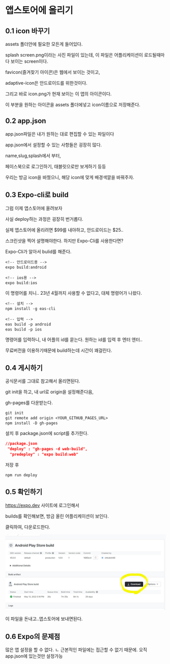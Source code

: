 # 앱스토어에 올리기

## 0.1 icon 바꾸기
assets 폴더안에 필요한 모든게 들어있다.

splash screen.png이라는 사진 파일이 있는데, 이 파일은 어플리케이션이 로드될때마다 보이는 screen이다.

favicon(즐겨찾기 아이콘)은 웹에서 보이는 것이고,

adaptive-icon은 안드로이드를 위한것이다.

그리고 바로 icon.png가 현재 보이는 이 앱의 아이콘이다.

이 부분을 원하는 아이콘을 assets 폴더에넣고 icon이름으로 저장해준다.


## 0.2 app.json
app.json파일은 
내가 원하는 대로 편집할 수 있는 파일이다

app.json에서 설정할 수 있는 사항들은 굉장히 많다.

name,slug,splash에서 부터,

페이스북으로 로그인하기, 태블릿으로만 보게하기 등등

우리는 방금 icon을 바꿨으니, 해당 icon에 맞게 배경색깔을 바꿔주자.


## 0.3 Expo-cli로 build 

그럼 이제 앱스토어에 올려보자

사실 deploy하는 과정은 굉장히 번거롭다.

실제 앱스토어에 올리려면 $99를 내야하고, 안드로이드는 $25..

스크린샷을 찍어 설명해야한다.
하지만 Expo-Cli를 사용한다면?

Expo-Cli가 알아서 bulid를 해준다.

```node
<!-- 안드로이드용 -->
expo build:android

<!-- ios용 -->
expo build:ios
```
이 명령어를 치니..
23년 4월까지 사용할 수 없다고, 대체 명령어가 나왔다.

```node
<!-- 설치 -->
npm install -g eas-cli

<!-- 입력 -->
eas build -p android
eas build -p ios
```

명령어를 입력하니, 내 어플의 id를 묻는다.
원하는 id를 입력 후 엔터 엔터..

무료버전을 이용하기때문에 build하는데 시간이 꽤걸린다.


## 0.4 게시하기
공식문서를 그대로 참고해서 올리면된다.

git init을 하고, 내 url로 origin을 설정해준다음,

gh-pages를 다운받는다.

```node
git init
git remote add origin <YOUR_GITHUB_PAGES_URL>
npm install -D gh-pages
```

설치 후 package.json에 script를 추가한다.
```json
//package.json
 "deploy" : "gh-pages -d web-build",
  "predeploy" : "expo build:web"
```

저장 후

```node
npm run deploy
```


## 0.5 확인하기
https://expo.dev 사이트에 로그인해서

builds를 확인해보면, 방금 올린 어플리케이션이 보인다.

클릭하여, 다운로드한다.

![Alt text](../IMG/expo_down.JPG)


이 파일을 돈내고..앱스토어에 보내면된다.


## 0.6 Expo의 문제점

 많은 앱 설정을 할 수 없다.
 ㄴ 근본적인 파일에는 접근할 수 없기 때문에. 오직 app.json에 있는것만 설정가능


